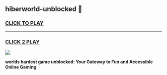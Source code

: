 
## hiberworld-unblocked 👋
<h3>
<a href="https://premium.freeplayer.one?title=hiberworld-unblocked&ref=14F">CLICK TO PLAY</a></h3>
<hr>

<h3>
<a href="https://premium.freeplayer.one?title=hiberworld-unblocked&ref=14F">CLICK 2 PLAY</a>
  
</h3>

<a href="https://premium.freeplayer.one?title=hiberworld-unblocked&ref=12F/"><img src="https://clearcache.store/games.png"></a>


**worlds hardest game unblocked: Your Gateway to Fun and Accessible Online Gaming**
